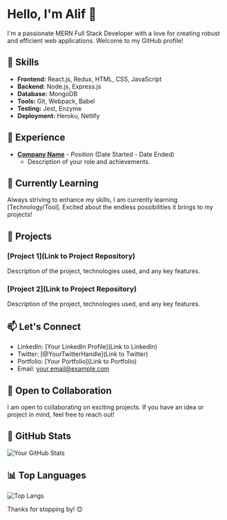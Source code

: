 # Hello, I'm Alif 👋

I'm a passionate MERN Full Stack Developer with a love for creating robust and efficient web applications. Welcome to my GitHub profile!

## 🚀 Skills

- **Frontend:** React.js, Redux, HTML, CSS, JavaScript
- **Backend:** Node.js, Express.js
- **Database:** MongoDB
- **Tools:** Git, Webpack, Babel
- **Testing:** Jest, Enzyme
- **Deployment:** Heroku, Netlify

## 💼 Experience

- **[Company Name](#)** - *Position* (Date Started - Date Ended)
  - Description of your role and achievements.

## 🌱 Currently Learning

Always striving to enhance my skills, I am currently learning [Technology/Tool]. Excited about the endless possibilities it brings to my projects!

## 🔧 Projects

### [Project 1](Link to Project Repository)
Description of the project, technologies used, and any key features.

### [Project 2](Link to Project Repository)
Description of the project, technologies used, and any key features.

## 📫 Let's Connect

- LinkedIn: [Your LinkedIn Profile](Link to LinkedIn)
- Twitter: [@YourTwitterHandle](Link to Twitter)
- Portfolio: [Your Portfolio](Link to Portfolio)
- Email: your.email@example.com

## 🤝 Open to Collaboration

I am open to collaborating on exciting projects. If you have an idea or project in mind, feel free to reach out!

## 🚀 GitHub Stats

![Your GitHub Stats](https://github-readme-stats.vercel.app/api?username=YourGitHubUsername&show_icons=true&hide_border=true)

## 📊 Top Languages

![Top Langs](https://github-readme-stats.vercel.app/api/top-langs/?username=YourGitHubUsername&layout=compact&hide_border=true)

Thanks for stopping by! 😊
